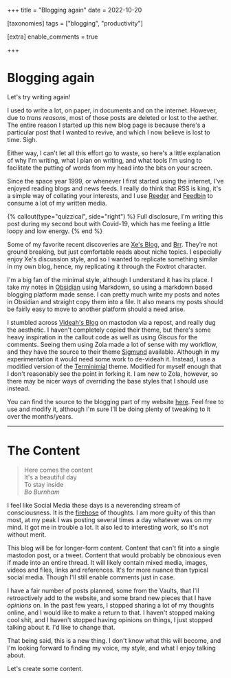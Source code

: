 +++
title = "Blogging again"
date = 2022-10-20

[taxonomies]
tags = ["blogging", "productivity"]

[extra]
enable_comments = true

+++


# Blogging again

Let's try writing again!

I used to write a lot, on paper, in documents and on the internet. However, due to *trans reasons*, most of those posts are deleted or lost to the aether. The entire reason I started up this new blog page is because there's a particular post that I wanted to revive, and which I now believe is lost to time. Sigh.

Either way, I can't let all this effort go to waste, so here's a little explanation of why I'm writing, what I plan on writing, and what tools I'm
using to facilitate the putting of words from my head into the bits on your screen.

<!-- more -->

Since the space year 1999, or whenever I first started using the internet, I've enjoyed reading blogs and news feeds. I really do think that 
RSS is king, it's a simple way of collating your interests, and I use [Reeder](https://reederapp.com) and [Feedbin](https://feedbin.com) to consume
a lot of my written media.

{% callout(type="quizzical", side="right") %}
Full disclosure, I'm writing this post during my second bout with Covid-19, which has me feeling a little loopy and low energy. 
{% end %}

Some of my favorite recent discoveries are [Xe's Blog](http://xeiaso.net/blog/), and [Brr](https://brr.fyi). They're not ground breaking, but just comfortable reads about niche topics. I especially enjoy Xe's discussion style, and so I wanted to replicate something similar in my own blog, hence, my replicating it through the Foxtrot character.

I'm a big fan of the minimal style, although I understand it has its place. I take my notes in [Obsidian](https://obsidian.md) using Markdown, so using a markdown based blogging platform made sense. I can pretty much write my posts and notes in Obsidian and straight copy them into a file. It also means my posts should be fairly easy to move to another platform should a need arise.

I stumbled across [Videah's Blog](https://blog.videah.net) on mastodon via a repost, and really dug the aesthetic. I haven't completely copied their theme, but there's some heavy inspiration in the callout code as well as using Giscus for the comments. Seeing them using Zola made a lot of sense with my workflow, and they have the source to their theme [Sigmund](https://github.com/videah/sigmund/) available. Although in my experimentation it would need some work to de-videah it. Instead, I use a modified version of the [Terminimial](https://github.com/pawroman/zola-theme-terminimal/) theme. Modified for myself enough that I don't reasonably see the point in forking it. I am new to Zola, however, so there may be nicer ways of overriding the base styles that I should use instead.

You can find the source to the blogging part of my website [here](https://github.com/foxtrotluna/web-foxtrotluna-blog). Feel free to use and modify it, although I'm sure I'll be doing plenty of tweaking to it over the months/years.

---

# The Content

> Here comes the content  
It's a beautiful day  
To stay inside  
*Bo Burnham*

I feel like Social Media these days is a neverending stream of consciousness. It is the [firehose](https://www.pubnub.com/learn/glossary/firehose-api/) of thoughts. I am more guilty of this than most, at my peak I was posting several times a day whatever was on my mind. It got me in trouble a lot. It also led to interesting work, so it's not without merit.

This blog will be for longer-form content. Content that can't fit into a single mastodon post, or a tweet. Content that would probably be obnoxious even if made into an entire thread. It will likely contain mixed media, images, videos and files, links and references. It's for more nuance than typical social media. Though I'll still enable comments just in case.

I have a fair number of posts planned, some from the Vaults, that I'll retroactively add to the website, and some brand new pieces that I have *opinions* on. In the past few years, I stopped sharing a lot of my thoughts online, and I would like to make a return to that. I haven't stopped making cool shit, and I haven't stopped having opinions on things, I just stopped talking about it. I'd like to change that.

That being said, this is a new thing. I don't know what this will become, and I'm looking forward to finding my voice, my style, and what I enjoy talking about.

Let's create some content.